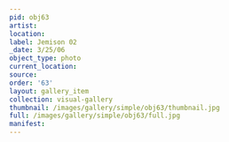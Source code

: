 ```yaml
---
pid: obj63
artist: 
location: 
label: Jemison 02
_date: 3/25/06
object_type: photo
current_location: 
source: 
order: '63'
layout: gallery_item
collection: visual-gallery
thumbnail: /images/gallery/simple/obj63/thumbnail.jpg
full: /images/gallery/simple/obj63/full.jpg
manifest: 
---
```

